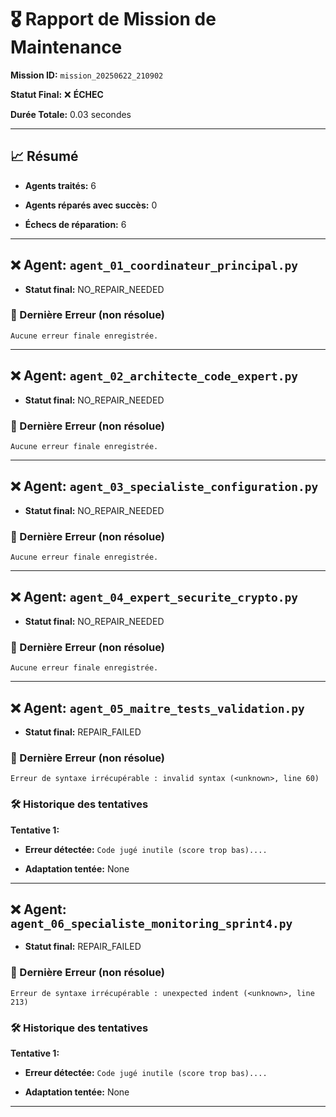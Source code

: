 # 🎖️ Rapport de Mission de Maintenance

**Mission ID:** `mission_20250622_210902`

**Statut Final:** ❌ **ÉCHEC**

**Durée Totale:** 0.03 secondes

---

## 📈 Résumé

- **Agents traités:** 6

- **Agents réparés avec succès:** 0

- **Échecs de réparation:** 6

---

## ❌ Agent: `agent_01_coordinateur_principal.py`

- **Statut final:** NO_REPAIR_NEEDED

### 🛑 Dernière Erreur (non résolue)

```
Aucune erreur finale enregistrée.
```

---

## ❌ Agent: `agent_02_architecte_code_expert.py`

- **Statut final:** NO_REPAIR_NEEDED

### 🛑 Dernière Erreur (non résolue)

```
Aucune erreur finale enregistrée.
```

---

## ❌ Agent: `agent_03_specialiste_configuration.py`

- **Statut final:** NO_REPAIR_NEEDED

### 🛑 Dernière Erreur (non résolue)

```
Aucune erreur finale enregistrée.
```

---

## ❌ Agent: `agent_04_expert_securite_crypto.py`

- **Statut final:** NO_REPAIR_NEEDED

### 🛑 Dernière Erreur (non résolue)

```
Aucune erreur finale enregistrée.
```

---

## ❌ Agent: `agent_05_maitre_tests_validation.py`

- **Statut final:** REPAIR_FAILED

### 🛑 Dernière Erreur (non résolue)

```
Erreur de syntaxe irrécupérable : invalid syntax (<unknown>, line 60)
```

### 🛠️ Historique des tentatives

**Tentative 1:**

- **Erreur détectée:** `Code jugé inutile (score trop bas)....`

- **Adaptation tentée:** None

---

## ❌ Agent: `agent_06_specialiste_monitoring_sprint4.py`

- **Statut final:** REPAIR_FAILED

### 🛑 Dernière Erreur (non résolue)

```
Erreur de syntaxe irrécupérable : unexpected indent (<unknown>, line 213)
```

### 🛠️ Historique des tentatives

**Tentative 1:**

- **Erreur détectée:** `Code jugé inutile (score trop bas)....`

- **Adaptation tentée:** None

---
